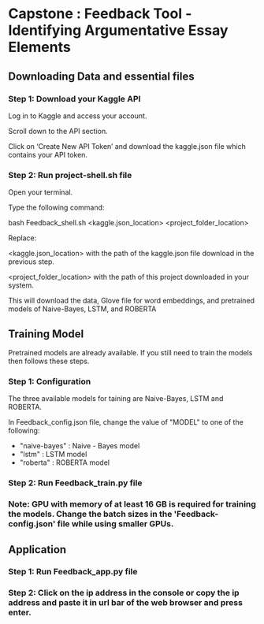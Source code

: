 # Capstone : Feedback Tool - Identifying Argumentative Essay Elements


## Downloading Data and essential files
### Step 1: Download your Kaggle API
Log in to Kaggle and access your account. 

Scroll down to the API section. 

Click on ‘Create New API Token’ and download the kaggle.json file which contains your API token.

### Step 2: Run project-shell.sh file

Open your terminal.

Type the following command:

bash Feedback_shell.sh <kaggle.json_location> <project_folder_location>

Replace:

<kaggle.json_location> with the path of the kaggle.json file download in the previous step.

<project_folder_location> with the path of this project downloaded in your system.

This will download the data, Glove file for word embeddings, and pretrained models of Naive-Bayes, LSTM, and ROBERTA


## Training Model
Pretrained models are already available. If you still need to train the models then follows these steps.

### Step 1: Configuration
The three available models for taining are Naive-Bayes, LSTM and ROBERTA.

In Feedback_config.json file, change the value of "MODEL" to one of the following:
  - "naive-bayes" : Naive - Bayes model
  - "lstm" : LSTM model
  - "roberta" : ROBERTA model

### Step 2: Run Feedback_train.py file

### Note: GPU with memory of at least 16 GB is required for training the models. Change the batch sizes in the 'Feedback-config.json' file while using smaller GPUs. 

## Application
### Step 1: Run Feedback_app.py file

### Step 2: Click on the ip address in the console or copy the ip address and paste it in url bar of the web browser and press enter.


